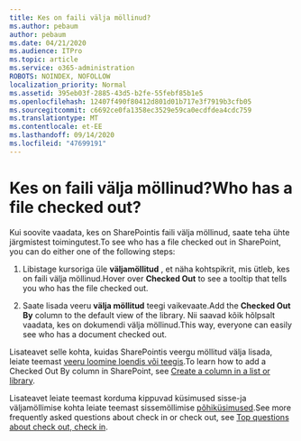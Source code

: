 ```yaml
---
title: Kes on faili välja möllinud?
ms.author: pebaum
author: pebaum
ms.date: 04/21/2020
ms.audience: ITPro
ms.topic: article
ms.service: o365-administration
ROBOTS: NOINDEX, NOFOLLOW
localization_priority: Normal
ms.assetid: 395eb03f-2885-43d5-b2fe-55febf85b1e5
ms.openlocfilehash: 12407f490f80412d801d01b717e3f7919b3cfb05
ms.sourcegitcommit: c6692ce0fa1358ec3529e59ca0ecdfdea4cdc759
ms.translationtype: MT
ms.contentlocale: et-EE
ms.lasthandoff: 09/14/2020
ms.locfileid: "47699191"
---
```

# <a name="who-has-a-file-checked-out"></a><span data-ttu-id="f8b85-102">Kes on faili välja möllinud?</span><span class="sxs-lookup"><span data-stu-id="f8b85-102">Who has a file checked out?</span></span>

<span data-ttu-id="f8b85-103">Kui soovite vaadata, kes on SharePointis faili välja möllinud, saate teha ühte järgmistest toimingutest.</span><span class="sxs-lookup"><span data-stu-id="f8b85-103">To see who has a file checked out in SharePoint, you can do either one of the following steps:</span></span>
  
1. <span data-ttu-id="f8b85-104">Libistage kursoriga üle **väljamöllitud** , et näha kohtspikrit, mis ütleb, kes on faili välja möllinud.</span><span class="sxs-lookup"><span data-stu-id="f8b85-104">Hover over **Checked Out** to see a tooltip that tells you who has the file checked out.</span></span> 
    
2. <span data-ttu-id="f8b85-105">Saate lisada veeru **välja möllitud** teegi vaikevaate.</span><span class="sxs-lookup"><span data-stu-id="f8b85-105">Add the **Checked Out By** column to the default view of the library.</span></span> <span data-ttu-id="f8b85-106">Nii saavad kõik hõlpsalt vaadata, kes on dokumendi välja möllinud.</span><span class="sxs-lookup"><span data-stu-id="f8b85-106">This way, everyone can easily see who has a document checked out.</span></span> 
    
<span data-ttu-id="f8b85-107">Lisateavet selle kohta, kuidas SharePointis veergu möllitud välja lisada, leiate teemast [veeru loomine loendis või teegis](https://go.microsoft.com/fwlink/?linkid=2019591).</span><span class="sxs-lookup"><span data-stu-id="f8b85-107">To learn how to add a Checked Out By column in SharePoint, see [Create a column in a list or library](https://go.microsoft.com/fwlink/?linkid=2019591).</span></span> 
  
<span data-ttu-id="f8b85-108">Lisateavet leiate teemast korduma kippuvad küsimused sisse-ja väljamöllimise kohta leiate teemast sissemöllimise [põhiküsimused](https://go.microsoft.com/fwlink/?linkid=2018786).</span><span class="sxs-lookup"><span data-stu-id="f8b85-108">See more frequently asked questions about check in or check out, see [Top questions about check out, check in](https://go.microsoft.com/fwlink/?linkid=2018786).</span></span>
  

